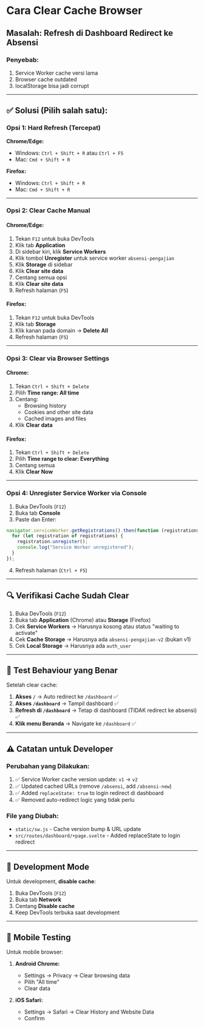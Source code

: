 # Cara Clear Cache Browser

## Masalah: Refresh di Dashboard Redirect ke Absensi

### Penyebab:

1. Service Worker cache versi lama
2. Browser cache outdated
3. localStorage bisa jadi corrupt

---

## ✅ Solusi (Pilih salah satu):

### Opsi 1: Hard Refresh (Tercepat)

**Chrome/Edge:**

- Windows: `Ctrl + Shift + R` atau `Ctrl + F5`
- Mac: `Cmd + Shift + R`

**Firefox:**

- Windows: `Ctrl + Shift + R`
- Mac: `Cmd + Shift + R`

---

### Opsi 2: Clear Cache Manual

#### Chrome/Edge:

1. Tekan `F12` untuk buka DevTools
2. Klik tab **Application**
3. Di sidebar kiri, klik **Service Workers**
4. Klik tombol **Unregister** untuk service worker `absensi-pengajian`
5. Klik **Storage** di sidebar
6. Klik **Clear site data**
7. Centang semua opsi
8. Klik **Clear site data**
9. Refresh halaman (`F5`)

#### Firefox:

1. Tekan `F12` untuk buka DevTools
2. Klik tab **Storage**
3. Klik kanan pada domain → **Delete All**
4. Refresh halaman (`F5`)

---

### Opsi 3: Clear via Browser Settings

#### Chrome:

1. Tekan `Ctrl + Shift + Delete`
2. Pilih **Time range: All time**
3. Centang:
   - Browsing history
   - Cookies and other site data
   - Cached images and files
4. Klik **Clear data**

#### Firefox:

1. Tekan `Ctrl + Shift + Delete`
2. Pilih **Time range to clear: Everything**
3. Centang semua
4. Klik **Clear Now**

---

### Opsi 4: Unregister Service Worker via Console

1. Buka DevTools (`F12`)
2. Buka tab **Console**
3. Paste dan Enter:

```javascript
navigator.serviceWorker.getRegistrations().then(function (registrations) {
  for (let registration of registrations) {
    registration.unregister();
    console.log("Service Worker unregistered");
  }
});
```

4. Refresh halaman (`Ctrl + F5`)

---

## 🔍 Verifikasi Cache Sudah Clear

1. Buka DevTools (`F12`)
2. Buka tab **Application** (Chrome) atau **Storage** (Firefox)
3. Cek **Service Workers** → Harusnya kosong atau status "waiting to activate"
4. Cek **Cache Storage** → Harusnya ada `absensi-pengajian-v2` (bukan v1)
5. Cek **Local Storage** → Harusnya ada `auth_user`

---

## 🎯 Test Behaviour yang Benar

Setelah clear cache:

1. **Akses `/`** → Auto redirect ke `/dashboard` ✅
2. **Akses `/dashboard`** → Tampil dashboard ✅
3. **Refresh di `/dashboard`** → Tetap di dashboard (TIDAK redirect ke absensi) ✅
4. **Klik menu Beranda** → Navigate ke `/dashboard` ✅

---

## ⚠️ Catatan untuk Developer

### Perubahan yang Dilakukan:

1. ✅ Service Worker cache version update: `v1` → `v2`
2. ✅ Updated cached URLs (remove `/absensi`, add `/absensi-new`)
3. ✅ Added `replaceState: true` to login redirect di dashboard
4. ✅ Removed auto-redirect logic yang tidak perlu

### File yang Diubah:

- `static/sw.js` - Cache version bump & URL update
- `src/routes/dashboard/+page.svelte` - Added replaceState to login redirect

---

## 🚀 Development Mode

Untuk development, **disable cache**:

1. Buka DevTools (`F12`)
2. Buka tab **Network**
3. Centang **Disable cache**
4. Keep DevTools terbuka saat development

---

## 📱 Mobile Testing

Untuk mobile browser:

1. **Android Chrome:**

   - Settings → Privacy → Clear browsing data
   - Pilih "All time"
   - Clear data

2. **iOS Safari:**
   - Settings → Safari → Clear History and Website Data
   - Confirm
